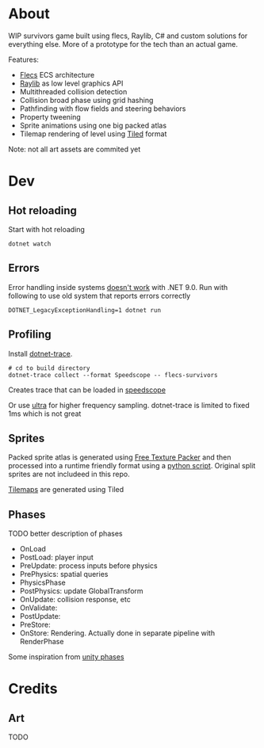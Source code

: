 # About
WIP survivors game built using flecs, Raylib, C# and custom solutions for everything else. More of a prototype for the tech than an actual game.

Features:
- [Flecs](https://www.flecs.dev/flecs/) ECS architecture
- [Raylib](https://www.raylib.com/index.html) as low level graphics API
- Multithreaded collision detection
- Collision broad phase using grid hashing
- Pathfinding with flow fields and steering behaviors
- Property tweening
- Sprite animations using one big packed atlas
- Tilemap rendering of level using [Tiled](https://www.mapeditor.org/) format

Note: not all art assets are commited yet

# Dev
## Hot reloading
Start with hot reloading
```
dotnet watch
```
## Errors
Error handling inside systems [doesn't work](https://github.com/BeanCheeseBurrito/Flecs.NET/issues/92) with .NET 9.0. Run with following to use old system that reports errors correctly 
```
DOTNET_LegacyExceptionHandling=1 dotnet run
```
## Profiling
Install [dotnet-trace](https://learn.microsoft.com/en-us/dotnet/core/diagnostics/dotnet-trace#install). 
```
# cd to build directory
dotnet-trace collect --format Speedscope -- flecs-survivors
```
Creates trace that can be loaded in [speedscope](https://www.speedscope.app/)

Or use [ultra](https://github.com/xoofx/ultra) for higher frequency sampling. dotnet-trace is limited to fixed 1ms which is not great

## Sprites
Packed sprite atlas is generated using [Free Texture Packer](https://github.com/odrick/free-tex-packer) and then processed into a runtime friendly format using a [python script](Content/sprites/sheet_json_format.py). Original split sprites are not includeed in this repo.

[Tilemaps](Content/tileset/map.tmj) are generated using Tiled

## Phases
TODO better description of phases

- OnLoad
- PostLoad: player input
- PreUpdate: process inputs before physics
- PrePhysics: spatial queries
- PhysicsPhase
- PostPhysics: update GlobalTransform
- OnUpdate: collision response, etc
- OnValidate: 
- PostUpdate: 
- PreStore: 
- OnStore: Rendering. Actually done in separate pipeline with RenderPhase

Some inspiration from [unity phases](https://docs.unity3d.com/6000.0/Documentation/Manual/execution-order.html)

# Credits
## Art
TODO
